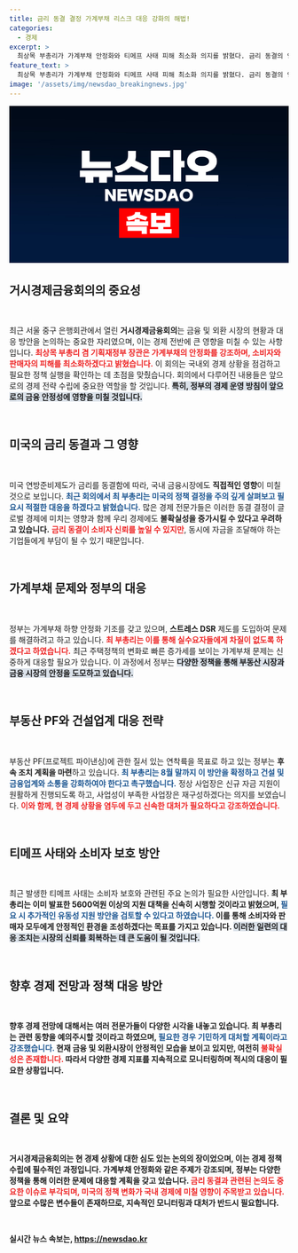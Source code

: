 ```yaml
---
title: 금리 동결 결정 가계부채 리스크 대응 강화의 해법!
categories:
  - 경제
excerpt: >
  최상목 부총리가 가계부채 안정화와 티메프 사태 피해 최소화 의지를 밝혔다. 금리 동결의 영향과 금융시장 점검을 위한 긴급 회의에서 경제 당국 F4는 높은 경계심으로 대응 방안을 논의했다. 경제 불안을 해소할 긴급 대책이 과연 성공할까?
feature_text: >
  최상목 부총리가 가계부채 안정화와 티메프 사태 피해 최소화 의지를 밝혔다. 금리 동결의 영향과 금융시장 점검을 위한 긴급 회의에서 경제 당국 F4는 높은 경계심으로 대응 방안을 논의했다. 경제 불안을 해소할 긴급 대책이 과연 성공할까?
image: '/assets/img/newsdao_breakingnews.jpg'
---
```


<p><img src="/assets/img/newsdao_breakingnews.jpg" alt="ranknews 속보" /></p>

<h2 data-ke-size="size26">거시경제금융회의의 중요성</h2>

<p data-ke-size="size16">&nbsp;</p>

<p>최근 서울 중구 은행회관에서 열린 <b>거시경제금융회의</b>는 금융 및 외환 시장의 현황과 대응 방안을 논의하는 중요한 자리였으며, 이는 경제 전반에 큰 영향을 미칠 수 있는 사항입니다. <b><span style="color: #ee2323;">최상목 부총리 겸 기획재정부 장관은 가계부채의 안정화를 강조하며, 소비자와 판매자의 피해를 최소화하겠다고 밝혔습니다.</span></b> 이 회의는 국내외 경제 상황을 점검하고 필요한 정책 실행을 확인하는 데 초점을 맞췄습니다. 회의에서 다루어진 내용들은 앞으로의 경제 전략 수립에 중요한 역할을 할 것입니다. <b><span style="background-color: #21538527;">특히, 정부의 경제 운영 방침이 앞으로의 금융 안정성에 영향을 미칠 것입니다.</span></b> </p>

<p data-ke-size="size16">&nbsp;</p>

<h2 data-ke-size="size26">미국의 금리 동결과 그 영향</h2>

<p data-ke-size="size16">&nbsp;</p>

<p>미국 연방준비제도가 금리를 동결함에 따라, 국내 금융시장에도 <b>직접적인 영향</b>이 미칠 것으로 보입니다. <b><span style="color: #1a5490;">최근 회의에서 최 부총리는 미국의 정책 결정을 주의 깊게 살펴보고 필요시 적절한 대응을 하겠다고 밝혔습니다.</span></b> 많은 경제 전문가들은 이러한 동결 결정이 글로벌 경제에 미치는 영향과 함께 우리 경제에도 <b>불확실성을 증가시킬 수 있다고 우려하고 있습니다.</b> <b><span style="color: #ee2323;">금리 동결이 소비자 신뢰를 높일 수 있지만</span></b>, 동시에 자금을 조달해야 하는 기업들에게 부담이 될 수 있기 때문입니다.</p>

<p data-ke-size="size16">&nbsp;</p>

<h2 data-ke-size="size26">가계부채 문제와 정부의 대응</h2>

<p data-ke-size="size16">&nbsp;</p>

<p>정부는 가계부채 하향 안정화 기조를 갖고 있으며, <b>스트레스 DSR</b> 제도를 도입하여 문제를 해결하려고 하고 있습니다. <b><span style="color: #ee2323;">최 부총리는 이를 통해 실수요자들에게 차질이 없도록 하겠다고 하였습니다.</span></b> 최근 주택정책의 변화로 빠른 증가세를 보이는 가계부채 문제는 신중하게 대응할 필요가 있습니다. 이 과정에서 정부는 <b><span style="background-color: #21538527;">다양한 정책을 통해 부동산 시장과 금융 시장의 안정을 도모하고 있습니다.</span></b> </p>

<p data-ke-size="size16">&nbsp;</p>

<h2 data-ke-size="size26">부동산 PF와 건설업계 대응 전략</h2>

<p data-ke-size="size16">&nbsp;</p>

<p>부동산 PF(프로젝트 파이낸싱)에 관한 질서 있는 연착륙을 목표로 하고 있는 정부는 <b>후속 조치 계획을 마련</b>하고 있습니다. <b><span style="color: #1a5490;">최 부총리는 8월 말까지 이 방안을 확정하고 건설 및 금융업계와 소통을 강화하여야 한다고 촉구했습니다.</span></b> 정상 사업장은 신규 자금 지원이 원활하게 진행되도록 하고, 사업성이 부족한 사업장은 재구성하겠다는 의지를 보였습니다. <b><span style="color: #ee2323;">이와 함께, 현 경제 상황을 염두에 두고 신속한 대처가 필요하다고 강조하였습니다.</span></b></p>

<p data-ke-size="size16">&nbsp;</p>

<h2 data-ke-size="size26">티메프 사태와 소비자 보호 방안</h2>

<p data-ke-size="size16">&nbsp;</p>

<p>최근 발생한 티메프 사태는 소비자 보호와 관련된 주요 논의가 필요한 사안입니다. <b>최 부총리는 이미 발표한 5600억원 이상의 지원 대책을 신속히 시행할 것이라고 밝혔으며, <b><span style="color: #1a5490;">필요 시 추가적인 유동성 지원 방안을 검토할 수 있다고 하였습니다.</span></b> 이를 통해 소비자와 판매자 모두에게 안정적인 환경을 조성하겠다는 목표를 가지고 있습니다. <b><span style="background-color: #21538527;">이러한 일련의 대응 조치는 시장의 신뢰를 회복하는 데 큰 도움이 될 것입니다.</span></b></p>

<p data-ke-size="size16">&nbsp;</p>

<h2 data-ke-size="size26">향후 경제 전망과 정책 대응 방안</h2>

<p data-ke-size="size16">&nbsp;</p>

<p>향후 경제 전망에 대해서는 여러 전문가들이 다양한 시각을 내놓고 있습니다. <b>최 부총리는 관련 동향을 예의주시할 것이라고 하였으며, <b><span style="color: #1a5490;">필요한 경우 기민하게 대처할 계획이라고 강조했습니다.</span></b> 현재 금융 및 외환시장이 안정적인 모습을 보이고 있지만, 여전히 <b><span style="color: #ee2323;">불확실성은 존재합니다.</span></b> 따라서 다양한 경제 지표를 지속적으로 모니터링하며 적시의 대응이 필요한 상황입니다. </p>

<p data-ke-size="size16">&nbsp;</p>

<h2 data-ke-size="size26">결론 및 요약</h2>

<p data-ke-size="size16">&nbsp;</p>

<p>거시경제금융회의는 현 경제 상황에 대한 심도 있는 논의의 장이었으며, 이는 경제 정책 수립에 필수적인 과정입니다. <b>가계부채 안정화</b>와 같은 주제가 강조되며, 정부는 다양한 정책을 통해 이러한 문제에 대응할 계획을 갖고 있습니다. <b><span style="color: #ee2323;">금리 동결과 관련된 논의도 중요한 이슈로 부각되며, 미국의 정책 변화가 국내 경제에 미칠 영향이 주목받고 있습니다.</span></b> 앞으로 수많은 변수들이 존재하므로, 지속적인 모니터링과 대처가 반드시 필요합니다.  </p>

<p data-ke-size="size16">&nbsp;</p>
실시간 뉴스 속보는, <a href="https://newsdao.kr" rel="dofollow">https://newsdao.kr</a>


